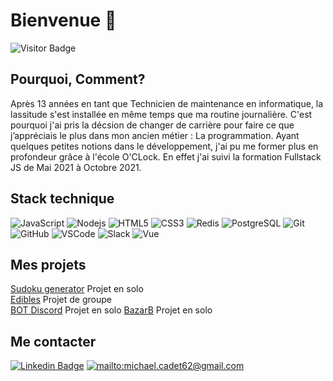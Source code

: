 # Bienvenue 👋
![Visitor Badge](https://visitor-badge.laobi.icu/badge?page_id=frenchix)
## Pourquoi, Comment?

Après 13 années en tant que Technicien de maintenance en informatique, la lassitude s'est installée en même temps que ma routine journalière. C'est pourquoi j'ai pris la décsion de changer de carrière pour faire ce que j’appréciais le plus dans mon ancien métier : La programmation.
Ayant quelques petites notions dans le développement, j'ai pu me former plus en profondeur grâce à l'école O'CLock. En effet j'ai suivi la formation Fullstack JS de Mai 2021 à Octobre 2021.

## Stack technique

![JavaScript](https://img.shields.io/badge/-JavaScript-black?style=flat-square&logo=javascript)
![Nodejs](https://img.shields.io/badge/-Nodejs-black?style=flat-square&logo=Node.js)
![HTML5](https://img.shields.io/badge/-HTML5-E34F26?style=flat-square&logo=html5&logoColor=white)
![CSS3](https://img.shields.io/badge/-CSS3-1572B6?style=flat-square&logo=css3)
![Redis](https://img.shields.io/badge/-Redis-black?style=flat-square&logo=Redis)
![PostgreSQL](https://img.shields.io/badge/-PostgreSQL-336791?style=flat-square&logo=postgresql)
![Git](https://img.shields.io/badge/-Git-black?style=flat-square&logo=git)
![GitHub](https://img.shields.io/badge/-GitHub-181717?style=flat-square&logo=github)
![VSCode](https://img.shields.io/badge/-Visual%20Studio%20Code-05122A?style=flat&logo=visual-studio-code&logoColor=007ACC)
![Slack](https://img.shields.io/badge/-Slack-05122A?style=flat&logo=Slack)
![Vue](https://img.shields.io/badge/-Vue-4fc08d?style=flat&logo=vue-dot-js&logoColor=fff)

## Mes projets 

[Sudoku generator](https://github.com/Frenchix/sudoku_generator) Projet en solo  
[Edibles](https://edibles.surge.sh/) Projet de groupe  
[BOT Discord](https://github.com/Frenchix/BOT-Discord-Say-hello-) Projet en solo
[BazarB](https://bazarb.onrender.com) Projet en solo

## Me contacter

[![Linkedin Badge](https://img.shields.io/badge/-Michael-blue?style=flat-square&logo=Linkedin&logoColor=white&link=https://www.linkedin.com/in/michael-cadet-429094131/)](https://www.linkedin.com/in/michael-cadet-429094131/)
[![mailto:michael.cadet62@gmail.com](https://img.shields.io/badge/Gmail-D14836?style=flat&logo=gmail&logoColor=white)](mailto:michael.cadet62@gmail.com)
